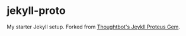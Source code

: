 # jekyll-proto

My starter Jekyll setup. Forked from [Thoughtbot's Jeykll Proteus Gem][1].


[1]: https://github.com/thoughtbot/proteus-jekyll